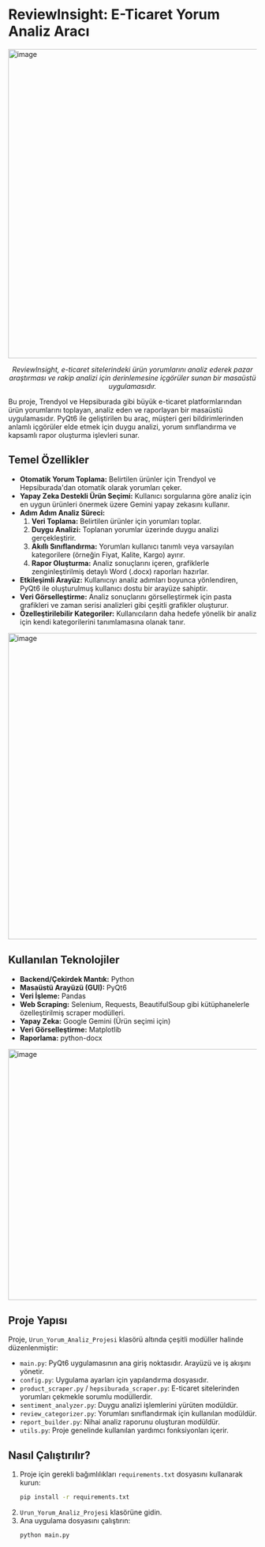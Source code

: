 # ReviewInsight: E-Ticaret Yorum Analiz Aracı

<img width="945" height="626" alt="image" src="https://github.com/user-attachments/assets/bad1ada4-8ffe-46c1-a352-0f84c93c7b6b" />

*<p align="center">ReviewInsight, e-ticaret sitelerindeki ürün yorumlarını analiz ederek pazar araştırması ve rakip analizi için derinlemesine içgörüler sunan bir masaüstü uygulamasıdır.</p>*

Bu proje, Trendyol ve Hepsiburada gibi büyük e-ticaret platformlarından ürün yorumlarını toplayan, analiz eden ve raporlayan bir masaüstü uygulamasıdır. PyQt6 ile geliştirilen bu araç, müşteri geri bildirimlerinden anlamlı içgörüler elde etmek için duygu analizi, yorum sınıflandırma ve kapsamlı rapor oluşturma işlevleri sunar.

## Temel Özellikler

*   **Otomatik Yorum Toplama:** Belirtilen ürünler için Trendyol ve Hepsiburada'dan otomatik olarak yorumları çeker.
*   **Yapay Zeka Destekli Ürün Seçimi:** Kullanıcı sorgularına göre analiz için en uygun ürünleri önermek üzere Gemini yapay zekasını kullanır.
*   **Adım Adım Analiz Süreci:**
    1.  **Veri Toplama:** Belirtilen ürünler için yorumları toplar.
    2.  **Duygu Analizi:** Toplanan yorumlar üzerinde duygu analizi gerçekleştirir.
    3.  **Akıllı Sınıflandırma:** Yorumları kullanıcı tanımlı veya varsayılan kategorilere (örneğin Fiyat, Kalite, Kargo) ayırır.
    4.  **Rapor Oluşturma:** Analiz sonuçlarını içeren, grafiklerle zenginleştirilmiş detaylı Word (.docx) raporları hazırlar.
*   **Etkileşimli Arayüz:** Kullanıcıyı analiz adımları boyunca yönlendiren, PyQt6 ile oluşturulmuş kullanıcı dostu bir arayüze sahiptir.
*   **Veri Görselleştirme:** Analiz sonuçlarını görselleştirmek için pasta grafikleri ve zaman serisi analizleri gibi çeşitli grafikler oluşturur.
*   **Özelleştirilebilir Kategoriler:** Kullanıcıların daha hedefe yönelik bir analiz için kendi kategorilerini tanımlamasına olanak tanır.

<img width="945" height="620" alt="image" src="https://github.com/user-attachments/assets/cc65e6fc-5de9-4908-9f0d-cc3bcad942ae" />


## Kullanılan Teknolojiler

*   **Backend/Çekirdek Mantık:** Python
*   **Masaüstü Arayüzü (GUI):** PyQt6
*   **Veri İşleme:** Pandas
*   **Web Scraping:** Selenium, Requests, BeautifulSoup gibi kütüphanelerle özelleştirilmiş scraper modülleri.
*   **Yapay Zeka:** Google Gemini (Ürün seçimi için)
*   **Veri Görselleştirme:** Matplotlib
*   **Raporlama:** python-docx

  <img width="945" height="508" alt="image" src="https://github.com/user-attachments/assets/414530db-d24b-4d6b-a4d4-7d83b930f8f9" />


## Proje Yapısı

Proje, `Urun_Yorum_Analiz_Projesi` klasörü altında çeşitli modüller halinde düzenlenmiştir:

*   `main.py`: PyQt6 uygulamasının ana giriş noktasıdır. Arayüzü ve iş akışını yönetir.
*   `config.py`: Uygulama ayarları için yapılandırma dosyasıdır.
*   `product_scraper.py` / `hepsiburada_scraper.py`: E-ticaret sitelerinden yorumları çekmekle sorumlu modüllerdir.
*   `sentiment_analyzer.py`: Duygu analizi işlemlerini yürüten modüldür.
*   `review_categorizer.py`: Yorumları sınıflandırmak için kullanılan modüldür.
*   `report_builder.py`: Nihai analiz raporunu oluşturan modüldür.
*   `utils.py`: Proje genelinde kullanılan yardımcı fonksiyonları içerir.

## Nasıl Çalıştırılır?

1.  Proje için gerekli bağımlılıkları `requirements.txt` dosyasını kullanarak kurun:
    ```bash
    pip install -r requirements.txt
    ```
2.  `Urun_Yorum_Analiz_Projesi` klasörüne gidin.
3.  Ana uygulama dosyasını çalıştırın:
    ```bash
    python main.py
    ```

